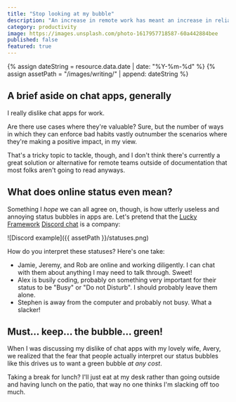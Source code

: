 ```yaml
---
title: "Stop looking at my bubble"
description: "An increase in remote work has meant an increase in reliance on chat apps like Slack and Discord. Time to rebel against one of the worst parts of these apps - status bubbles."
category: productivity
image: https://images.unsplash.com/photo-1617957718587-60a442884bee
published: false
featured: true
---
```


{% assign dateString = resource.data.date | date: "%Y-%m-%d" %}
{% assign assetPath = "/images/writing/" | append: dateString %}

## A brief aside on chat apps, generally

I really dislike chat apps for work.

Are there use cases where they're valuable? Sure, but the number of ways in which they can enforce bad habits vastly outnumber the scenarios where they're making a positive impact, in my view.

That's a tricky topic to tackle, though, and I don't think there's currently a great solution or alternative for remote teams outside of documentation that most folks aren't going to read anyways.

## What does online status even mean?

Something I _hope_ we can all agree on, though, is how utterly useless and annoying status bubbles in apps are. Let's pretend that the [Lucky Framework](https://luckyframework.org) [Discord chat](https://luckyframework.org/chat) is a company:

![Discord example]({{ assetPath }}/statuses.png)

How do you interpret these statuses? Here's one take:

- Jamie, Jeremy, and Rob are online and working diligently. I can chat with them about anything I may need to talk through. Sweet!
- Alex is busily coding, probably on something very important for their status to be "Busy" or "Do not Disturb". I should probably leave them alone.
- Stephen is away from the computer and probably not busy. What a slacker!

## Must... keep... the bubble... green!

When I was discussing my dislike of chat apps with my lovely wife, Avery, we realized that the fear that people actually interpret our status bubbles like this drives us to want a green bubble _at any cost_.

Taking a break for lunch? I'll just eat at my desk rather than going outside and having lunch on the patio, that way no one thinks I'm slacking off too much.
